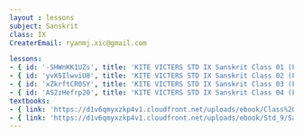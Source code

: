 ```yaml
--- 
layout : lessons 
subject: Sanskrit
class: IX
CreaterEmail: ryanmj.xic@gmail.com

lessons: 
- { id: '-SHWnKK1UZs', title: 'KITE VICTERS STD IX Sanskrit Class 01 (First Bell-ഫസ്റ്റ് ബെല്‍)' }
- { id: 'yvX5IlwviU8', title: 'KITE VICTERS STD IX Sanskrit Class 02 (First Bell-ഫസ്റ്റ് ബെല്‍)' }
- { id: 'xZkrftCR0SY', title: 'KITE VICTERS STD IX Sanskrit Class 03 (First Bell-ഫസ്റ്റ് ബെല്‍)' }
- { id: 'AS2zHefrp20', title: 'KITE VICTERS STD IX Sanskrit Class 04 (First Bell-ഫസ്റ്റ് ബെല്‍)' }
textbooks:
- { link: 'https://d1v6qmyxzkp4v1.cloudfront.net/uploads/ebook/Class%209/Sanskrit_Std-IX_part_1/Sanskrit_Std-IX_part_1.pdf', title: 'Sanskrit Part -1' , medium: 'Malayalam' }
- { link: 'https://d1v6qmyxzkp4v1.cloudfront.net/uploads/ebook/Std_9/Sanskrit-IX-AS-Vol-2/Sanskrit-IX-AS-Vol-2.pdf', title: 'Sanskrit Part -2' , medium: 'Malayalam' }
---
```

